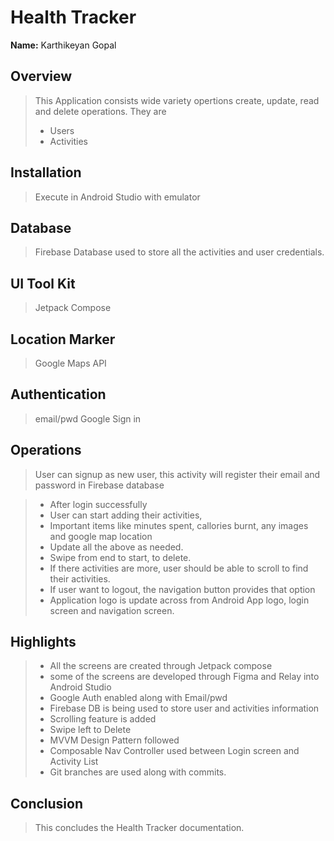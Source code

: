 # Health Tracker
__Name:__ Karthikeyan Gopal

## Overview

> This Application consists wide variety opertions create, update, read and delete operations. They are
> + Users
> + Activities


## Installation
> Execute in Android Studio with emulator

## Database
> Firebase Database used to store all the activities and user credentials.

## UI Tool Kit
> Jetpack Compose

## Location Marker
> Google Maps API

## Authentication
> email/pwd
> Google Sign in

## Operations
> User can signup as new user, this activity will register their email and password in Firebase database

> + After login successfully
> + User can start adding their activities,
> + Important items like minutes spent, callories burnt, any images and google map location
> + Update all the above as needed. 
> + Swipe from end to start, to delete.
> + If there activities are more, user should be able to scroll to find their activities.
> + If user want to logout, the navigation button provides that option
> + Application logo is update across from Android App logo, login screen and navigation screen.

## Highlights
> + All the screens are created through Jetpack compose
> + some of the screens are developed through Figma and Relay into Android Studio
> + Google Auth enabled along with Email/pwd
> + Firebase DB is being used to store user and activities information
> + Scrolling feature is added
> + Swipe left to Delete
> + MVVM Design Pattern followed
> + Composable Nav Controller used between Login screen and Activity List
> + Git branches are used along with commits.

## Conclusion
> This concludes the Health Tracker documentation.

